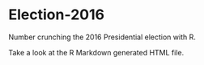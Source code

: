 # Election-2016

Number crunching the 2016 Presidential election with R.

Take a look at the R Markdown generated HTML file.

